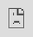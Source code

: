 ```yaml
---
title: 'A/P Leher Singh '
permalink: /eng/leher-singh/
breadcrumb: 'A/PLeher-Singh'
---
```

<html>
<head>
<style>
  img {
height:auto;
max-width:20%;
}
</style>
</head>
  <!-- Global site tag (gtag.js) - Google Ads: 726049306 -->
<script async src="https://www.googletagmanager.com/gtag/js?id=AW-726049306"></script>
<script>
  window.dataLayer = window.dataLayer || [];
  function gtag(){dataLayer.push(arguments);}
  gtag('js', new Date());

  gtag('config', 'AW-726049306');
</script>
  <body>  
  <a href="https://staging-moe-mtls.netlify.app/Sharing-Sessions/English-Videos/" style="float:right;">Back</a>
<div class="video-container">
<iframe src="https://player.vimeo.com/video/591940265?badge=0&amp;autopause=0&amp;player_id=0&amp;app_id=58479&amp;h=dd88c6938a" frameborder="0" allow="autoplay; fullscreen; picture-in-picture" allowfullscreen style="position:absolute;top:0;left:0;width:100%;height:100%;" title="Dr Leher Singh"></iframe></div>
    *Video is best viewed in 1080p.
    <br/>
<div class="column">
<img src="/images/EL-Leher Singh.png" style="width:100%">
   </div>
      <p> <strong> A/P  Leher Singh</strong>
</p>
  <h4 style="padding-top:12px;margin:10px;color:#fa0;">Raising Bilingual Children: Challenges, Opportunities and Strategies for Success</h4>
       <p><h4 style="padding-top:12px;margin:10px;color:#fa0;">Profile</h4></p>
       <p style="margin:10px;">A/P Leher Singh is an Associate Professor of Psychology at the National University of Singapore. She directs the NUS Infant and Child Language Centre. Her research focuses on the impact of bilingualism on language acquisition, social development and cognitive growth in young children. She has published more than 50 research articles on bilingual development and conducts research on how language in bilingual children differs from that of monolingual peers.</p>
  <p><h4 style="padding-top:12px;margin:10px;color:#fa0;">Synopsis</h4></p>  
       <p style="margin:10px;">Raising children bilingually opens them to tremendous opportunities and is crucial to our children’s academic success. At the same time, families often experience challenges in deciding on a pathway to bilingualism and are often confronted with conflicting advice. Many parents also report high levels of stress and anxiety around Mother Tongue Language learning. <br/><br/>
        What does science say about how best to raise a bilingual child? This sharing session will focus on how bilingualism can be expected to impact a child’s development, as well as some of the common challenges that parents face and research-based strategies to support bilingualism in young children.
</p>  
<div class="btntop"><a href="#top" style="text-decoration:none;"><span style="color:white"><b>Top</b></span></a></div>
